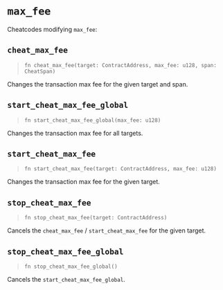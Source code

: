 # `max_fee`

Cheatcodes modifying `max_fee`:

## `cheat_max_fee`
> `fn cheat_max_fee(target: ContractAddress, max_fee: u128, span: CheatSpan)`

Changes the transaction max fee for the given target and span.

## `start_cheat_max_fee_global`
> `fn start_cheat_max_fee_global(max_fee: u128)`

Changes the transaction max fee for all targets.

## `start_cheat_max_fee`
> `fn start_cheat_max_fee(target: ContractAddress, max_fee: u128)`

Changes the transaction max fee for the given target.

## `stop_cheat_max_fee`
> `fn stop_cheat_max_fee(target: ContractAddress)`

Cancels the `cheat_max_fee` / `start_cheat_max_fee` for the given target.

## `stop_cheat_max_fee_global`
> `fn stop_cheat_max_fee_global()`

Cancels the `start_cheat_max_fee_global`.
